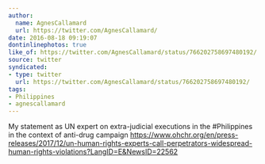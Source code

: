 ```yaml
---
author:
  name: AgnesCallamard
  url: https://twitter.com/AgnesCallamard/
date: 2016-08-18 09:19:07
dontinlinephotos: true
like_of: https://twitter.com/AgnesCallamard/status/766202758697480192/
source: twitter
syndicated:
- type: twitter
  url: https://twitter.com/AgnesCallamard/status/766202758697480192/
tags:
- Philippines
- agnescallamard
---
```


My statement as UN expert on extra-judicial executions in the #Philippines in the context of anti-drug campaign https://www.ohchr.org/en/press-releases/2017/12/un-human-rights-experts-call-perpetrators-widespread-human-rights-violations?LangID=E&NewsID=22562